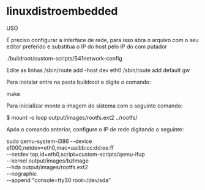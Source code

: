 # linuxdistroembedded

USO

É preciso configurar a interface de rede, para isso abra o arquivo com o seu editor preferido e substitua o IP do host pelo IP do com putador

./buildroot/custom-scripts/S41network-config

Edite as linhas /sbin/route add -host <IP-DO-HOST> dev eth0
  	            /sbin/route add default gw <IP-DO-HOST>

Para instalar entre na pasta buildroot e digite o comando:

make

Para inicializar monte a imagem do sistema com o seguinte comando:

$ mount -o loop output/images/rootfs.ext2 ../rootfs/

Após o comando anterior, configure o IP de rede digitando o seguinte:

sudo qemu-system-i386 --device e1000,netdev=eth0,mac=aa:bb:cc:dd:ee:ff \
  	--netdev tap,id=eth0,script=custom-scripts/qemu-ifup \
  	--kernel output/images/bzImage \
  	--hda output/images/rootfs.ext2 \
  	--nographic \
  	--append "console=ttyS0 root=/dev/sda"     
